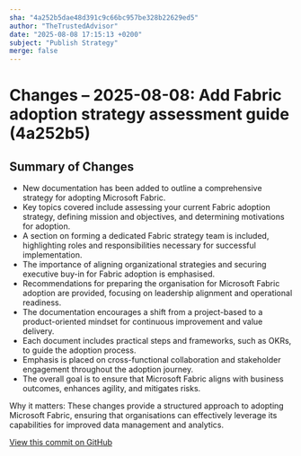 ```yaml
---
sha: "4a252b5dae48d391c9c66bc957be328b22629ed5"
author: "TheTrustedAdvisor"
date: "2025-08-08 17:15:13 +0200"
subject: "Publish Strategy"
merge: false
---
```


# Changes – 2025-08-08: Add Fabric adoption strategy assessment guide (4a252b5)

## Summary of Changes

- New documentation has been added to outline a comprehensive strategy for adopting Microsoft Fabric.
- Key topics covered include assessing your current Fabric adoption strategy, defining mission and objectives, and determining motivations for adoption.
- A section on forming a dedicated Fabric strategy team is included, highlighting roles and responsibilities necessary for successful implementation.
- The importance of aligning organizational strategies and securing executive buy-in for Fabric adoption is emphasised.
- Recommendations for preparing the organisation for Microsoft Fabric adoption are provided, focusing on leadership alignment and operational readiness.
- The documentation encourages a shift from a project-based to a product-oriented mindset for continuous improvement and value delivery.
- Each document includes practical steps and frameworks, such as OKRs, to guide the adoption process.
- Emphasis is placed on cross-functional collaboration and stakeholder engagement throughout the adoption journey.
- The overall goal is to ensure that Microsoft Fabric aligns with business outcomes, enhances agility, and mitigates risks.

Why it matters: These changes provide a structured approach to adopting Microsoft Fabric, ensuring that organisations can effectively leverage its capabilities for improved data management and analytics.

[View this commit on GitHub](https://github.com/TheTrustedAdvisor/FabricAdoptionFramework/commit/4a252b5dae48d391c9c66bc957be328b22629ed5)
